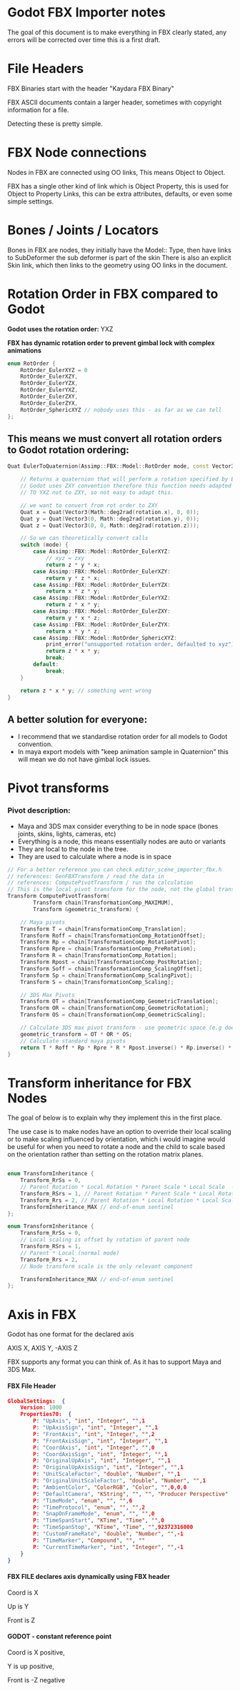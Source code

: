 # Godot FBX Importer notes

The goal of this document is to make everything in FBX clearly stated, any errors will be corrected over time this is a first draft.

# File Headers

FBX Binaries start with the header "Kaydara FBX Binary"

FBX ASCII documents contain a larger header, sometimes with copyright information for a file.

Detecting these is pretty simple.

# FBX Node connections

Nodes in FBX are connected using OO links, This means Object to Object.

FBX has a single other kind of link which is Object Property, this is used for Object to Property Links, this can be extra attributes, defaults, or even some simple settings.

# Bones / Joints / Locators

Bones in FBX are nodes, they initially have the Model:: Type, then have links to SubDeformer the sub deformer is part of the skin
There is also an explicit Skin link, which then links to the geometry using OO links in the document.

# Rotation Order in FBX compared to Godot

**Godot uses the rotation order:** YXZ

**FBX has dynamic rotation order to prevent gimbal lock with complex animations**

```cpp
enum RotOrder {
	RotOrder_EulerXYZ = 0
	RotOrder_EulerXZY,
	RotOrder_EulerYZX,
	RotOrder_EulerYXZ,
	RotOrder_EulerZXY,
	RotOrder_EulerZYX,
	RotOrder_SphericXYZ // nobody uses this - as far as we can tell
};
```

## This means we must convert all rotation orders to Godot rotation ordering:

```cpp
Quat EulerToQuaternion(Assimp::FBX::Model::RotOrder mode, const Vector3 &rotation) {

	// Returns a quaternion that will perform a rotation specified by Euler angles (in the YXZ convention: first Z, then X, and Y last), given in the vector format as (X-angle, Y-angle, Z-angle).
	// Godot uses ZXY convention therefore this function needs adapted to convert
	// TO YXZ not to ZXY, so not easy to adapt this.

	// we want to convert from rot order to ZXY
	Quat x = Quat(Vector3(Math::deg2rad(rotation.x), 0, 0));
	Quat y = Quat(Vector3(0, Math::deg2rad(rotation.y), 0));
	Quat z = Quat(Vector3(0, 0, Math::deg2rad(rotation.z)));

	// So we can theoretically convert calls
	switch (mode) {
		case Assimp::FBX::Model::RotOrder_EulerXYZ:
			// xyz = zxy
			return z * y * x;
		case Assimp::FBX::Model::RotOrder_EulerXZY:
			return y * z * x;
		case Assimp::FBX::Model::RotOrder_EulerYZX:
			return x * z * y;
		case Assimp::FBX::Model::RotOrder_EulerYXZ:
			return z * x * y;
		case Assimp::FBX::Model::RotOrder_EulerZXY:
			return y * x * z;
		case Assimp::FBX::Model::RotOrder_EulerZYX:
			return x * y * z;
		case Assimp::FBX::Model::RotOrder_SphericXYZ:
			print_error("unsupported rotation order, defaulted to xyz");
			return z * x * y;
			break;
		default:
			break;
	}

	return z * x * y; // something went wrong
}

```

## A better solution for **everyone**:
- I recommend that we standardise rotation order for all models to Godot convention.
- In maya export models with "keep animation sample in Quaternion" this will mean we do not have gimbal lock issues.


# Pivot transforms

### Pivot description:
- Maya and 3DS max consider everything to be in node space (bones joints, skins, lights, cameras, etc)
- Everything is a node, this means essentially nodes are auto or variants
- They are local to the node in the tree.
- They are used to calculate where a node is in space
```c++
// For a better reference you can check editor_scene_importer_fbx.h 
// references: GenFBXTransform / read the data in
// references: ComputePivotTransform / run the calculation 
// This is the local pivot transform for the node, not the global transforms
Transform ComputePivotTransform(
		Transform chain[TransformationComp_MAXIMUM],
		Transform &geometric_transform) {

	// Maya pivots
	Transform T = chain[TransformationComp_Translation];
	Transform Roff = chain[TransformationComp_RotationOffset];
	Transform Rp = chain[TransformationComp_RotationPivot];
	Transform Rpre = chain[TransformationComp_PreRotation];
	Transform R = chain[TransformationComp_Rotation];
	Transform Rpost = chain[TransformationComp_PostRotation];
	Transform Soff = chain[TransformationComp_ScalingOffset];
	Transform Sp = chain[TransformationComp_ScalingPivot];
	Transform S = chain[TransformationComp_Scaling];

	// 3DS Max Pivots
	Transform OT = chain[TransformationComp_GeometricTranslation];
	Transform OR = chain[TransformationComp_GeometricRotation];
	Transform OS = chain[TransformationComp_GeometricScaling];

	// Calculate 3DS max pivot transform - use geometric space (e.g doesn't effect children nodes only the current node)
	geometric_transform = OT * OR * OS;
	// Calculate standard maya pivots
	return T * Roff * Rp * Rpre * R * Rpost.inverse() * Rp.inverse() * Soff * Sp * S * Sp.inverse();
}
```

# Transform inheritance for FBX Nodes

The goal of below is to explain why they implement this in the first place.

The use case is to make nodes have an option to override their local scaling or to make scaling influenced by orientation, which i would imagine would be useful for when you need to rotate a node and the child to scale based on the orientation rather than setting on the rotation matrix planes.
```cpp

enum TransformInheritance {
	Transform_RrSs = 0,
	// Parent Rotation * Local Rotation * Parent Scale * Local Scale  -- Parent Rotation Offset * Parent ScalingOffset (Local scaling is offset by rotation of parent node)
	Transform_RSrs = 1, // Parent Rotation * Parent Scale * Local Rotation * Local Scale -- Parent * Local (normal mode)
	Transform_Rrs = 2, // Parent Rotation * Local Rotation * Local Scale -- Node transform scale is the only relevant component
	TransformInheritance_MAX // end-of-enum sentinel
};

enum TransformInheritance {
	Transform_RrSs = 0,
	// Local scaling is offset by rotation of parent node
	Transform_RSrs = 1, 
	// Parent * Local (normal mode)
	Transform_Rrs = 2, 
	// Node transform scale is the only relevant component

	TransformInheritance_MAX // end-of-enum sentinel
};
```

# Axis in FBX

Godot has one format for the declared axis

AXIS X, AXIS Y, -AXIS Z

FBX supports any format you can think of. As it has to support Maya and 3DS Max.

#### FBX File Header
```json
GlobalSettings:  {
	Version: 1000
	Properties70:  {
		P: "UpAxis", "int", "Integer", "",1
		P: "UpAxisSign", "int", "Integer", "",1
		P: "FrontAxis", "int", "Integer", "",2
		P: "FrontAxisSign", "int", "Integer", "",1
		P: "CoordAxis", "int", "Integer", "",0
		P: "CoordAxisSign", "int", "Integer", "",1
		P: "OriginalUpAxis", "int", "Integer", "",1
		P: "OriginalUpAxisSign", "int", "Integer", "",1
		P: "UnitScaleFactor", "double", "Number", "",1
		P: "OriginalUnitScaleFactor", "double", "Number", "",1
		P: "AmbientColor", "ColorRGB", "Color", "",0,0,0
		P: "DefaultCamera", "KString", "", "", "Producer Perspective"
		P: "TimeMode", "enum", "", "",6
		P: "TimeProtocol", "enum", "", "",2
		P: "SnapOnFrameMode", "enum", "", "",0
		P: "TimeSpanStart", "KTime", "Time", "",0
		P: "TimeSpanStop", "KTime", "Time", "",92372316000
		P: "CustomFrameRate", "double", "Number", "",-1
		P: "TimeMarker", "Compound", "", ""
		P: "CurrentTimeMarker", "int", "Integer", "",-1
	}
}
```

#### FBX FILE declares axis dynamically using FBX header
Coord is X

Up is Y

Front is Z

#### GODOT - constant reference point
Coord is X positive,

Y is up positive,

Front is -Z negative
